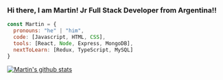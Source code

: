 
### Hi there, I am Martin! Jr Full Stack Developer from Argentina!!

```javascript
const Martin = {
  pronouns: "he" | "him",
  code: [Javascript, HTML, CSS],
  tools: [React, Node, Express, MongoDB],
  nextToLearn: [Redux, TypeScript, MySQL]
}
```
[![Martin's github stats](https://github-readme-stats.vercel.app/api?username=martincho111986&show_icons=true&theme=tokyonight)](https://github.com/martincho111986/github-readme-stats)
<!--
**martincho111986/martincho111986** is a ✨ _special_ ✨ repository because its `README.md` (this file) appears on your GitHub profile.



[![Linkedin Badge](https://img.shields.io/badge/-anirudhemmadi-blue?style=flat-square&logo=Linkedin&logoColor=white&link=https://www.linkedin.com/in/martin-jerez-leal/)](https://www.linkedin.com/in/martin-jerez-leal/)
[![Instagram Badge](https://img.shields.io/badge/-kanna6501-purple?style=flat-square&logo=instagram&logoColor=white&link=https://www.instagram.com/martin.jerez.leal/)](https://www.instagram.com/martin.jerez.leal/)
[![Gmail Badge](https://img.shields.io/badge/-kanna6501@gmail.com-c14438?style=flat-square&logo=Gmail&logoColor=white&link=mailto:martincho111986@gmail.com)](mailto:martincho111986@gmail.com)

Here are some ideas to get you started:

- 🔭 I’m currently working on ...
- 🌱 I’m currently learning ...
- 👯 I’m looking to collaborate on ...
- 🤔 I’m looking for help with ...
- 💬 Ask me about ...
- 📫 How to reach me: ...
- 😄 Pronouns: ...
- ⚡ Fun fact: ...
-->
